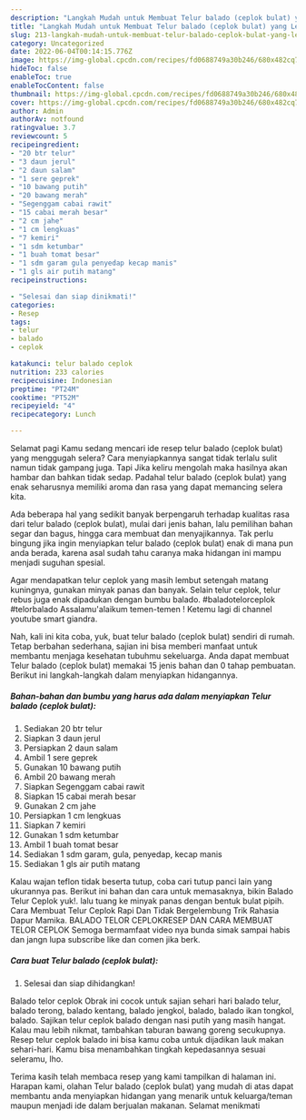 ```yaml
---
description: "Langkah Mudah untuk Membuat Telur balado (ceplok bulat) yang Lezat, Buat Buka Puasa Bisa Manjain Lidah"
title: "Langkah Mudah untuk Membuat Telur balado (ceplok bulat) yang Lezat, Buat Buka Puasa Bisa Manjain Lidah"
slug: 213-langkah-mudah-untuk-membuat-telur-balado-ceplok-bulat-yang-lezat-buat-buka-puasa-bisa-manjain-lidah
category: Uncategorized
date: 2022-06-04T00:14:15.776Z
image: https://img-global.cpcdn.com/recipes/fd0688749a30b246/680x482cq70/telur-balado-ceplok-bulat-foto-resep-utama.jpg
hideToc: false
enableToc: true
enableTocContent: false
thumbnail: https://img-global.cpcdn.com/recipes/fd0688749a30b246/680x482cq70/telur-balado-ceplok-bulat-foto-resep-utama.jpg
cover: https://img-global.cpcdn.com/recipes/fd0688749a30b246/680x482cq70/telur-balado-ceplok-bulat-foto-resep-utama.jpg
author: Admin
authorAv: notfound
ratingvalue: 3.7
reviewcount: 5
recipeingredient:
- "20 btr telur"
- "3 daun jerul"
- "2 daun salam"
- "1 sere geprek"
- "10 bawang putih"
- "20 bawang merah"
- "Segenggam cabai rawit"
- "15 cabai merah besar"
- "2 cm jahe"
- "1 cm lengkuas"
- "7 kemiri"
- "1 sdm ketumbar"
- "1 buah tomat besar"
- "1 sdm garam gula penyedap kecap manis"
- "1 gls air putih matang"
recipeinstructions:

- "Selesai dan siap dinikmati!"
categories:
- Resep
tags:
- telur
- balado
- ceplok

katakunci: telur balado ceplok 
nutrition: 233 calories
recipecuisine: Indonesian
preptime: "PT24M"
cooktime: "PT52M"
recipeyield: "4"
recipecategory: Lunch

---
```



Selamat pagi Kamu sedang mencari ide resep telur balado (ceplok bulat) yang menggugah selera? Cara menyiapkannya sangat tidak terlalu sulit namun tidak gampang juga. Tapi Jika keliru mengolah maka hasilnya akan hambar dan bahkan tidak sedap. Padahal telur balado (ceplok bulat) yang enak seharusnya memiliki aroma dan rasa yang dapat memancing selera kita.


Ada beberapa hal yang sedikit banyak berpengaruh terhadap kualitas rasa dari telur balado (ceplok bulat), mulai dari jenis bahan, lalu pemilihan bahan segar dan bagus, hingga cara membuat dan menyajikannya. Tak perlu bingung jika ingin menyiapkan telur balado (ceplok bulat) enak di mana pun anda berada, karena asal sudah tahu caranya maka hidangan ini mampu menjadi suguhan spesial.

Agar mendapatkan telur ceplok yang masih lembut setengah matang kuningnya, gunakan minyak panas dan banyak. Selain telur ceplok, telur rebus juga enak dipadukan dengan bumbu balado. #baladotelorceplok #telorbalado Assalamu&#39;alaikum temen-temen ! Ketemu lagi di channel youtube smart giandra.


Nah, kali ini kita coba, yuk, buat telur balado (ceplok bulat) sendiri di rumah. Tetap berbahan sederhana, sajian ini bisa memberi manfaat untuk membantu menjaga kesehatan tubuhmu sekeluarga. Anda dapat membuat Telur balado (ceplok bulat) memakai 15 jenis bahan dan 0 tahap pembuatan. Berikut ini langkah-langkah dalam menyiapkan hidangannya.

<!--inarticleads1-->

##### Bahan-bahan dan bumbu yang harus ada dalam menyiapkan Telur balado (ceplok bulat):

1. Sediakan 20 btr telur
1. Siapkan 3 daun jerul
1. Persiapkan 2 daun salam
1. Ambil 1 sere geprek
1. Gunakan 10 bawang putih
1. Ambil 20 bawang merah
1. Siapkan Segenggam cabai rawit
1. Siapkan 15 cabai merah besar
1. Gunakan 2 cm jahe
1. Persiapkan 1 cm lengkuas
1. Siapkan 7 kemiri
1. Gunakan 1 sdm ketumbar
1. Ambil 1 buah tomat besar
1. Sediakan 1 sdm garam, gula, penyedap, kecap manis
1. Sediakan 1 gls air putih matang


Kalau wajan teflon tidak beserta tutup, coba cari tutup panci lain yang ukurannya pas. Berikut ini bahan dan cara untuk memasaknya, bikin Balado Telur Ceplok yuk!. lalu tuang ke minyak panas dengan bentuk bulat pipih. Cara Membuat Telur Ceplok Rapi Dan Tidak Bergelembung Trik Rahasia Dapur Mamika. BALADO TELOR CEPLOKRESEP DAN CARA MEMBUAT TELOR CEPLOK Semoga bermamfaat video nya bunda simak sampai habis dan jangn lupa subscribe like dan comen jika berk. 

<!--inarticleads2-->

##### Cara buat Telur balado (ceplok bulat):


1. Selesai dan siap dihidangkan!

Balado telor ceplok Obrak ini cocok untuk sajian sehari hari balado telur, balado terong, balado kentang, balado jengkol, balado, balado ikan tongkol, balado. Sajikan telur ceplok balado dengan nasi putih yang masih hangat. Kalau mau lebih nikmat, tambahkan taburan bawang goreng secukupnya. Resep telur ceplok balado ini bisa kamu coba untuk dijadikan lauk makan sehari-hari. Kamu bisa menambahkan tingkah kepedasannya sesuai seleramu, lho. 

Terima kasih telah membaca resep yang kami tampilkan di halaman ini. Harapan kami, olahan Telur balado (ceplok bulat) yang mudah di atas dapat membantu anda menyiapkan hidangan yang menarik untuk keluarga/teman maupun menjadi ide dalam berjualan makanan. Selamat menikmati

